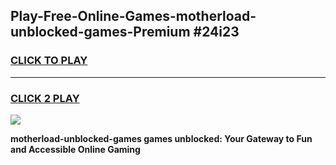 
## Play-Free-Online-Games-motherload-unblocked-games-Premium #24i23
<h3>
<a href="https://premium.freeplayer.one?title=motherload-unblocked-games&ref=8M">CLICK TO PLAY</a></h3>
<hr>

<h3>
<a href="https://premium.freeplayer.one?title=motherload-unblocked-games&ref=8M">CLICK 2 PLAY</a>
  
</h3>

<a href="https://premium.freeplayer.one?title=motherload-unblocked-games&ref=8M"><img src="https://clearcache.store/games.png"></a>


**motherload-unblocked-games games unblocked: Your Gateway to Fun and Accessible Online Gaming**
